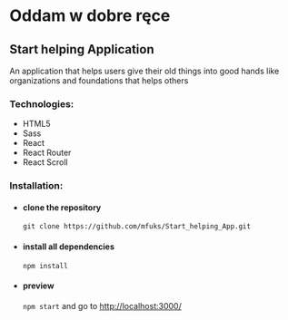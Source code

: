 # Oddam w dobre ręce

## Start helping Application

An application that helps users give their old things into good hands like organizations and foundations that helps others

### Technologies:

- HTML5
- Sass
- React
- React Router
- React Scroll

### Installation:

- #### clone the repository
  `git clone https://github.com/mfuks/Start_helping_App.git`
- #### install all dependencies
  `npm install`
- #### preview
  `npm start` and go to [http://localhost:3000/](http://localhost:3000/)
